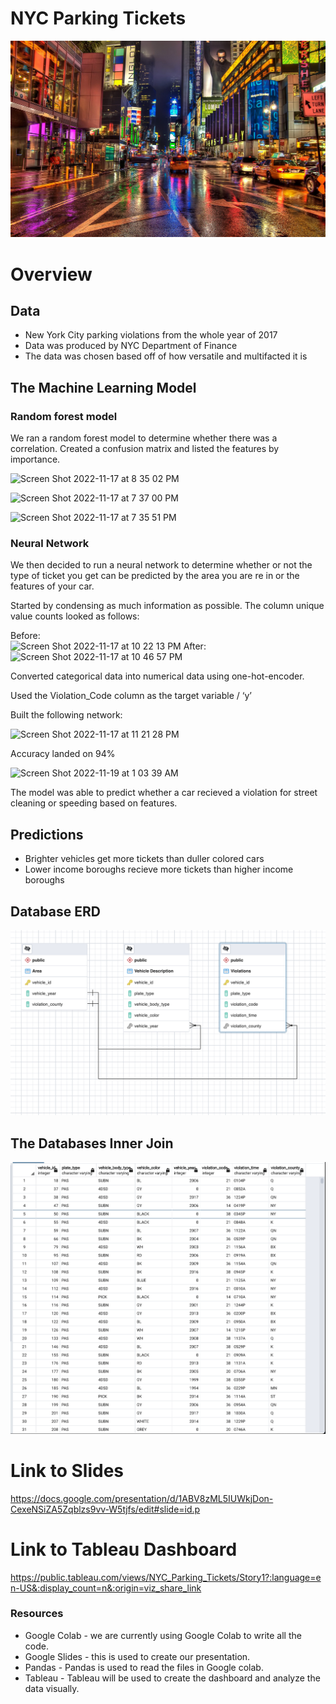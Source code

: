 # NYC Parking Tickets
![NYC_Tickets](/Resources/NYC_Header.jpg)
# Overview

## Data 

* New York City parking violations from the whole year of 2017
* Data was produced by NYC Department of Finance
* The data was chosen based off of how versatile and multifacted it is

## The Machine Learning Model

### Random forest model 

We ran a random forest model to determine whether there was a correlation. Created a confusion matrix and listed the features by importance. 

![Screen Shot 2022-11-17 at 8 35 02 PM](https://user-images.githubusercontent.com/107375554/202616400-c55cde9d-3c84-4d7b-a2f3-c9ef5ee96a6d.png)

![Screen Shot 2022-11-17 at 7 37 00 PM](https://user-images.githubusercontent.com/107375554/202827649-1dea37ef-72d4-4757-87b8-66f85535d7ab.png)

![Screen Shot 2022-11-17 at 7 35 51 PM](https://user-images.githubusercontent.com/107375554/202616442-7c7b26f1-3b3a-475f-8b2c-b9ef8aaa680f.png)


### Neural Network
We then decided to run a neural network to determine whether or not the type of ticket you get can be predicted by the area you are re in or the features of your car. 

Started by condensing as much information as possible. The column unique value counts looked as follows:

Before: 	
![Screen Shot 2022-11-17 at 10 22 13 PM](https://user-images.githubusercontent.com/107375554/202616485-c50ae944-ef97-450a-9b8a-7ecf846286e2.png)  After:
![Screen Shot 2022-11-17 at 10 46 57 PM](https://user-images.githubusercontent.com/107375554/202833364-317ee5e9-820d-4774-9d0f-6ac3e33e0ac3.png)



Converted categorical data into numerical data using one-hot-encoder.

Used the Violation_Code column as the target variable / ‘y’

Built the following network:

![Screen Shot 2022-11-17 at 11 21 28 PM](https://user-images.githubusercontent.com/107375554/202616647-296d928c-9b3f-4005-b625-53e812c32275.png)


Accuracy landed on 94%

<img width="570" alt="Screen Shot 2022-11-19 at 1 03 39 AM" src="https://user-images.githubusercontent.com/107375554/202837142-718765ad-0469-409d-805c-71249d2bdb2c.png">


The model was able to predict whether a car recieved a violation for street cleaning or speeding based on features. 


## Predictions

* Brighter vehicles get more tickets than duller colored cars 
* Lower income boroughs recieve more tickets than higher income boroughs 

## Database ERD
![NYC_Tickets](/Resources/ERD_SEG2.png)
</br>
## The Databases Inner Join
![NYC_Tickets](/Resources/NYC_InnerJoin.png)
</br>

# Link to Slides
https://docs.google.com/presentation/d/1ABV8zML5IUWkjDon-CexeNSiZA5Zqblzs9vv-W5tjfs/edit#slide=id.p

# Link to Tableau Dashboard
https://public.tableau.com/views/NYC_Parking_Tickets/Story1?:language=en-US&:display_count=n&:origin=viz_share_link

### Resources 
* Google Colab - we are currently using Google Colab to write all the code.
* Google Slides - this is used to create our presentation.
* Pandas - Pandas is used to read the files in Google colab.
* Tableau - Tableau will be used to create the dashboard and analyze the data visually. 

